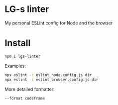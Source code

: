 # LG-s linter

My personal ESLint config for Node and the browser

# Install

```bash
npm i lgs-linter
```

Examples:
```bash
npx eslint -c eslint_node.config.js dir
npx eslint -c eslint_browser.config.js dir
```

More detailed formatter:
```bash
--format codeframe
```